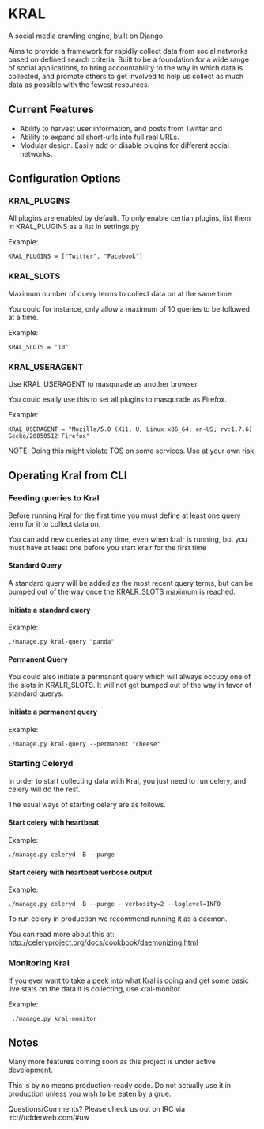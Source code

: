 # KRAL #

A social media crawling engine, built on Django. 

Aims to provide a framework for rapidly collect data from social networks
based on defined search criteria. Built to be a foundation for a wide 
range of social applications, to bring accountability to the way in which 
data is collected, and promote others to get involved to help us collect 
as much data as possible with the fewest resources.

## Current Features ##

  * Ability to harvest user information, and posts from Twitter and 
  * Ability to expand all short-urls into full real URLs.
  * Modular design. Easily add or disable plugins for different social networks.


## Configuration Options ##


### KRAL_PLUGINS ###

All plugins are enabled by default. To only enable certian plugins, list them in KRAL_PLUGINS as a list in settings.py

Example:

    KRAL_PLUGINS = ["Twitter", "Facebook"]    


### KRAL_SLOTS ###

Maximum number of query terms to collect data on at the same time

You could for instance, only allow a maximum of 10 queries to be followed at a time.

Example:

    KRAL_SLOTS = "10"


### KRAL_USERAGENT ###

Use KRAL_USERAGENT to masqurade as another browser

You could esaily use this to set all plugins to masqurade as Firefox.

Example:

    KRAL_USERAGENT = "Mozilla/5.0 (X11; U; Linux x86_64; en-US; rv:1.7.6) Gecko/20050512 Firefox"

NOTE: Doing this might violate TOS on some services. Use at your own risk.



## Operating Kral from CLI ##


### Feeding queries to Kral ###

Before running Kral for the first time you must define at least one query term for it to collect data on.

You can add new queries at any time, even when kralr is running, but you must have at least one before you start kralr for the first time


#### Standard Query ####

A standard query will be added as the most recent query terms, but can be bumped out of the way once the KRALR_SLOTS maximum is reached.

#### Initiate a standard query ####

Example:

    ./manage.py kral-query "panda"


#### Permanent Query ####

You could also initiate a permanant query which will always occupy one of the slots in KRALR_SLOTS. It will not get bumped out of the way in favor of standard querys.

#### Initiate a permanent query ####

Example: 

    ./manage.py kral-query --permanent "cheese"


### Starting Celeryd ###

In order to start collecting data with Kral, you just need to run celery, and celery will do the rest. 

The usual ways of starting celery are as follows.

#### Start celery with heartbeat ####

Example:

    ./manage.py celeryd -B --purge

#### Start celery with heartbeat verbose output ####

Example:

    ./manage.py celeryd -B --purge --verbosity=2 --loglevel=INFO

To run celery in production we recommend running it as a daemon.

You can read more about this at: http://celeryproject.org/docs/cookbook/daemonizing.html


### Monitoring Kral ###

If you ever want to take a peek into what Kral is doing and get some basic live stats on the data it is collecting, use kral-monitor

Example:

     ./manage.py kral-monitor


## Notes ##

Many more features coming soon as this project is under active development.

This is by no means production-ready code. Do not actually use it in
production unless you wish to be eaten by a grue.

Questions/Comments? Please check us out on IRC via irc://udderweb.com/#uw
